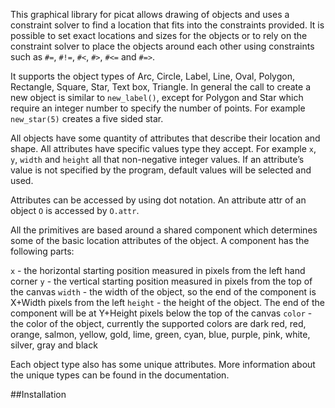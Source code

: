 This graphical library for picat allows drawing of objects and uses a constraint solver to find a location that fits into the constraints provided. It is possible to set exact locations and sizes for the objects or to rely on the constraint solver to place the objects around each other using constraints such as `#=`, `#!=`, `#<`, `#>`, `#<=` and `#=>`.

It supports the object types of Arc, Circle, Label, Line, Oval, Polygon, Rectangle, Square, Star, Text box, Triangle. In general the call to create a new object is similar to `new_label()`, except for Polygon and Star which require an integer number to specify the number of points. For example `new_star(5)` creates a five sided star.


All objects have some quantity of attributes that describe their location and shape. All attributes have specific values type they accept. For example `x`, `y`, `width` and `height` all that non-negative integer values. If an attribute’s value is not specified by the program, default values will be selected and used.

Attributes can be accessed by using dot notation. An attribute attr of an object `O` is accessed by `O.attr`.

All the primitives are based around a shared component which determines some of the basic location attributes of the object. A component has the following parts:

`x` - the horizontal starting position measured in pixels from the left hand corner
`y` - the vertical starting position measured in pixels from the top of the canvas
`width` - the width of the object, so the end of the component is X+Width pixels from the left
`height` - the height of the object. The end of the component will be at Y+Height pixels below the top of the canvas
`color` - the color of the object, currently the supported colors are 
dark red, red, orange, salmon, yellow, gold, lime, green, cyan, blue, purple, pink, white, silver, gray and black

Each object type also has some unique attributes. More information about the unique types can be found in the documentation.

##Installation

